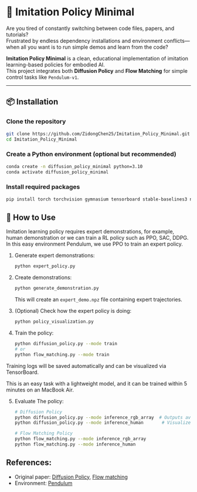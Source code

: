 
# 🧠 Imitation Policy Minimal

Are you tired of constantly switching between code files, papers, and tutorials?  
Frustrated by endless dependency installations and environment conflicts—when all you want is to run simple demos and learn from the code?

**Imitation Policy Minimal** is a clean, educational implementation of imitation learning-based policies for embodied AI.  
This project integrates both **Diffusion Policy** and **Flow Matching** for simple control tasks like `Pendulum-v1`.

---

## 📦 Installation

### Clone the repository

```bash
git clone https://github.com/ZidongChen25/Imitation_Policy_Minimal.git
cd Imitation_Policy_Minimal
```

### Create a Python environment (optional but recommended)

```bash
conda create -n diffusion_policy_minimal python=3.10
conda activate diffusion_policy_minimal
```

### Install required packages

```bash
pip install torch torchvision gymnasium tensorboard stable-baselines3 numpy
```
## 🚀 How to Use

Imitation learning policy requires expert demonstrations, for example, human demonstration or we can train a RL policy such as PPO, SAC, DDPG. In this easy environment Pendulum, we use PPO to train an expert policy.

1. Generate expert demonstrations:

   ```bash
   python expert_policy.py
   ```

2. Create demonstrations:

   ```bash
   python generate_demonstration.py
   ```

   This will create an `expert_demo.npz` file containing expert trajectories.

3. (Optional) Check how the expert policy is doing:

   ```bash
   python policy_visualization.py
   ```
4. Train the policy:
    ```bash
    python diffusion_policy.py --mode train  
    # or
    python flow_matching.py --mode train
    ```
Training logs will be saved automatically and can be visualized via TensorBoard. 

This is an easy task with a lightweight model, and it can be trained within 5 minutes on an MacBook Air.

5. Evaluate The policy:
   ```bash
   # Diffusion Policy
   python diffusion_policy.py --mode inference_rgb_array  # Outputs average reward over 5 episodes
   python diffusion_policy.py --mode inference_human       # Visualizes 1 episode

   # Flow Matching Policy
   python flow_matching.py --mode inference_rgb_array      
   python flow_matching.py --mode inference_human
   ```
## References:
- Original paper: [Diffusion Policy](https://arxiv.org/abs/2303.04137v5),
                  [Flow matching](https://arxiv.org/abs/2210.02747)
- Environment: [Pendulum](https://gymnasium.farama.org/environments/classic_control/pendulum/)